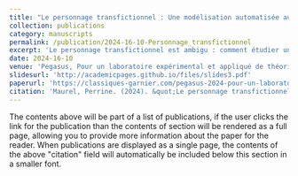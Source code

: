 ```yaml
---
title: "Le personnage transfictionnel : Une modélisation automatisée au service d’une typologie"
collection: publications
category: manuscripts
permalink: /publication/2024-16-10-Personnage_transfictionnel
excerpt: 'Le personnage transfictionnel est ambigu : comment étudier un personnage par rapport à ses variantes dans d’autres textes ? Après en avoir examiné les difficultés théoriques, la méthodologie adoptée et l’expérimentation de l’utilisation d’entités nommées dans un corpus transfictionnel permettront ainsi de montrer que le personnage s’avère être un marqueur transfictionnel pertinent.'
date: 2024-16-10
venue: 'Pegasus, Pour un laboratoire expérimental et appliqué de théorie littéraire 2024, n° 1. Le personnage'
slidesurl: 'http://academicpages.github.io/files/slides3.pdf'
paperurl: 'https://classiques-garnier.com/pegasus-2024-pour-un-laboratoire-experimental-et-applique-de-theorie-litteraire-n-1-le-personnage-le-personnage-transfictionnel.html'
citation: 'Maurel, Perrine. (2024). &quot;Le personnage transfictionnel : Une modélisation automatisée au service d’une typologie.&quot; <i>Pegasus, n° 1. Le personnage</i>. 1(1).'
---
```


The contents above will be part of a list of publications, if the user clicks the link for the publication than the contents of section will be rendered as a full page, allowing you to provide more information about the paper for the reader. When publications are displayed as a single page, the contents of the above "citation" field will automatically be included below this section in a smaller font.
